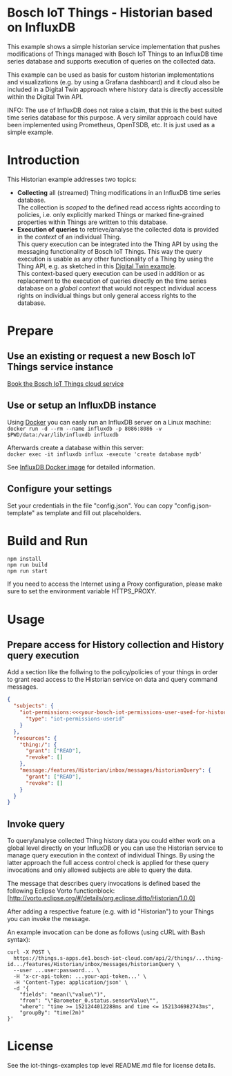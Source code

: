 # Bosch IoT Things - Historian based on InfluxDB

This example shows a simple historian service implementation that pushes modifications of Things managed with Bosch IoT Things to an InfluxDB time series database and supports execution of queries on the collected data.

This example can be used as basis for custom historian implementations and visualizations (e.g. by using a Grafana dashboard) and it cloud also be included in a Digital Twin approach where history data is directly accessible within the Digital Twin API.

INFO: The use of InfluxDB does not raise a claim, that this is the best suited time series database for this purpose. A very similar approach could have been implemented using Prometheus, OpenTSDB, etc. It is just used as a simple example.

# Introduction

This Historian example addresses two topics:
- **Collecting** all (streamed) Thing modifications in an InfluxDB time series database.\
The collection is _scoped_ to the defined read access rights according to policies, i.e. only explicitly marked Things or marked fine-grained properties within Things are written to this database.
- **Execution of queries** to retrieve/analyse the collected data is provided in the _context_ of an individual Thing.\
This query execution can be integrated into the Thing API by using the messaging functionality of Bosch IoT Things. This way the query execution is usable as any other functionality of a Thing by using the Thing API, e.g. as sketched in this [Digital Twin example](https://github.com/bsinno/iot-things-examples/tree/dev/digitaltwin-example).\
This context-based query execution can be used in addition or as replacement to the execution of queries directly on the time series database on a _global context_ that would not respect individual access rights on individual things but only general access rights to the database.

# Prepare

## Use an existing or request a new Bosch IoT Things service instance

[Book the Bosch IoT Things cloud service](https://things.s-apps.de1.bosch-iot-cloud.com/dokuwiki/doku.php?id=2_getting_started:booking:start)

## Use or setup an InfluxDB instance

Using [Docker](https://www.docker.com/) you can easly run an InfluxDB server on a Linux machine:\
``docker run -d --rm --name influxdb -p 8086:8086 -v $PWD/data:/var/lib/influxdb influxdb``

Afterwards create a database within this server:\
``docker exec -it influxdb influx -execute 'create database mydb'``

See [InfluxDB Docker image](https://store.docker.com/images/influxdb) for detailed information.

## Configure your settings

Set your credentials in the file "config.json". You can copy "config.json-template" as template and fill out placeholders.

# Build and Run

```
npm install
npm run build
npm run start
```

If you need to access the Internet using a Proxy configuration, please make sure to set the environment variable HTTPS_PROXY.

# Usage

## Prepare access for History collection and History query execution

Add a section like the follwing to the policy/policies of your things in order to grant read access to the Historian service on data and query command messages.

```json
{
  "subjects": {
    "iot-permissions:<<<your-bosch-iot-permissions-user-used-for-historian>>>": {
      "type": "iot-permissions-userid"
    }
  },
  "resources": {
    "thing:/": {
      "grant": ["READ"],
      "revoke": []
    },
    "message:/features/Historian/inbox/messages/historianQuery": {
      "grant": ["READ"],
      "revoke": []
    }
  }
}
```

## Invoke query

To query/analyse collected Thing history data you could either work on a global level directly on your InfluxDB or you can use the Historian service to manage query execution in the context of individual Things. By using the latter approach the full access control check is applied for these query invocations and only allowed subjects are able to query the data.

The message that describes query invocations is defined based the following Eclipse Vorto functionblock:
[http://vorto.eclipse.org/#/details/org.eclipse.ditto/Historian/1.0.0]

After adding a respective feature (e.g. with id "Historian") to your Things you can invoke the message.

An example invocation can be done as follows (using cURL with Bash syntax):
```shell
curl -X POST \
  https://things.s-apps.de1.bosch-iot-cloud.com/api/2/things/...thing-id.../features/Historian/inbox/messages/historianQuery \
  --user ...user:password... \
  -H 'x-cr-api-token: ...your-api-token...' \
  -H 'Content-Type: application/json' \
  -d '{
	"fields": "mean(\"value\")",
	"from": "\"Barometer_0.status.sensorValue\"",
	"where": "time >= 1521244012288ms and time <= 1521346982743ms",
	"groupBy": "time(2m)"
}'
```

# License
See the iot-things-examples top level README.md file for license details.
